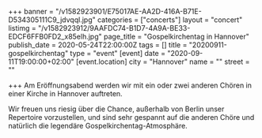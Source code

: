+++
banner = "/v1582923901/E75017AE-AA2D-416A-B71E-D534305111C9_jdvqql.jpg"
categories = ["concerts"]
layout = "concert"
listimg = "/v1582923912/9AAFDC74-B1D7-4A9A-BE33-EDCF6FFB0FD2_x85elh.jpg"
page_title = "Gospelkirchentag in Hannover"
publish_date = 2020-05-24T22:00:00Z
tags = []
title = "20200911-gospelkirchentag"
type = "event"
[event]
date = "2020-09-11T19:00:00+02:00"
[event.location]
city = "Hannover"
name = ""
street = ""

+++
Am Eröffnungsabend werden wir mit ein oder zwei anderen Chören in einer Kirche in Hannover auftreten. 

Wir freuen uns riesig über die Chance, außerhalb von Berlin unser Repertoire vorzustellen, und sind sehr gespannt auf die anderen Chöre und natürlich die legendäre Gospelkirchentag-Atmosphäre.